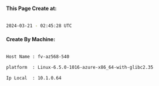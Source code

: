 
   
#### This Page Create at:

```bash

2024-03-21 - 02:45:28 UTC

```

#### Create By Machine:

```bash

Host Name : fv-az568-540

platform  : Linux-6.5.0-1016-azure-x86_64-with-glibc2.35

Ip Local  : 10.1.0.64

```

